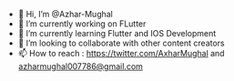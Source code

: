 - 👋 Hi, I’m @Azhar-Mughal
- 👀 I’m currently working on FLutter
- 🌱 I’m currently learning Flutter and IOS Development
- 💞️ I’m looking to collaborate with other content creators
- 📫 How to reach : https://twitter.com/AxharMughal and azharmughal007786@gmail.com

<!---
Azhar-Mughal/Azhar-Mughal is a ✨ special ✨ repository because its `README.md` (this file) appears on your GitHub profile.
You can click the Preview link to take a look at your changes.
--->
